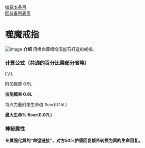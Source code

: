 [编辑本条目](https://github.com/GuguTown/Wiki/edit/main/equip/噬魔戒指.md)   
[回装备列表页](index.html) 
# 噬魔戒指
![image](https://user-images.githubusercontent.com/35645329/193886601-b3791b29-2619-4b8a-a7b4-1aac8182eb41.png) **介绍** 用嗜血藤缠绕吸能石打造的戒指。   
### 计算公式（共通的百分比乘部分省略）
LV.L   

附加魔穿 0.5L    

**技能概率 0.8L**    

每点力量附带生命值 floor(0.15L)    

**最大生命% floor(0.07L)**    

### 神秘属性
**<p title="尚不确定对冥的加成程度，请谨慎尝试新装备新流派">专属强化冥的“命运链接”，对方50%护盾回复额外转换为冥的生命回复。</p>**
